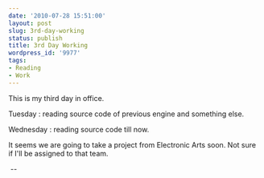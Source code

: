```yaml
---
date: '2010-07-28 15:51:00'
layout: post
slug: 3rd-day-working
status: publish
title: 3rd Day Working
wordpress_id: '9977'
tags:
- Reading
- Work
---
```


This is my third day in office. 

  


Tuesday : reading source code of previous engine and something else. 

Wednesday : reading source code till now.

  


It seems we are going to take a project from Electronic Arts soon. Not
sure if I'll be assigned to that team.

  


 --

